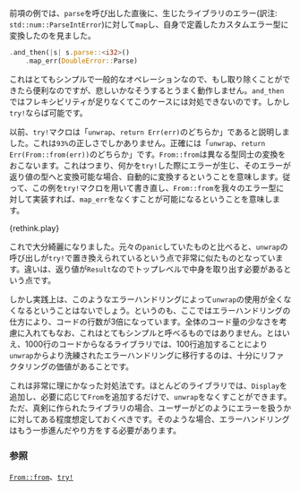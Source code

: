 <!-- If you will notice from the previous example, when we call `parse`, the immediate reaction
is to `map` the error from a library error into our new custom error type. -->
前項の例では、`parse`を呼び出した直後に、生じたライブラリのエラー(訳注: `std::num::ParseIntError`)に対して`map`し、自身で定義したカスタムエラー型に変換したのを見ました。

```rust
.and_then(|s| s.parse::<i32>()
    .map_err(DoubleError::Parse)
```

<!-- This is a very simple and also common operation so it would be convenient if eliding it
would work but alas, it does not. `and_then` is not sufficiently flexible that it can handle
this; `try!` is though. -->
これはとてもシンプルで一般的なオペレーションなので、もし取り除くことができたら便利なのですが、悲しいかなそうするとうまく動作しません。`and_then`ではフレキシビリティが足りなくてこのケースには対処できないのです。しかし`try!`ならば可能です。

<!-- `try!` has previously been explained as either `unwrap` or `return Err(err)` which is only
`93%` correct. It actually means `unwrap` or `return Err(From::from(err))`. Since `From::from`
is a conversion utility between different types, this means if you `try!` something where the
error is convertible to the return type, it will convert automatically. This means, if we
rewrite this example with `try!` when `From::from` is implemented for our error type,
the `map_err` will go away: -->
以前、`try!`マクロは「`unwrap`、`return Err(err)`のどちらか」であると説明しました。これは`93%`の正しさでしかありません。正確には「`unwrap`、`return Err(From::from(err))`のどちらか」です。`From::from`は異なる型同士の変換をおこないます。これはつまり、何かを`try!`した際にエラーが生じ、そのエラーが返り値の型へと変換可能な場合、自動的に変換するということを意味します。従って、この例を`try!`マクロを用いて書き直し、`From::from`を我々のエラー型に対して実装すれば、`map_err`をなくすことが可能になるということを意味します。

{rethink.play}

<!-- This is actually fairly clean now. If you compare it with the original `panic`, it is very similar
to replacing the `unwrap` calls with `try!` except that the return types are `Result` and so
they must be destructured at the top level. -->
これで大分綺麗になりました。元々の`panic`していたものと比べると、`unwrap`の呼び出しが`try!`で置き換えられているという点で非常に似たものとなっています。違いは、返り値が`Result`なのでトップレベルで中身を取り出す必要があるという点です。

<!-- However, do not expect error handling of this sort to replace all usage of `unwrap` in
practice. Error handling of this sort tripled our code line count and cannot really be
called simple even if this is heavily biased by the small code size. Indeed, moving a 1000 line
library from `unwrap` to more proper error handling might be feasible in an additional
100 lines of code though the necessary refractoring definitely would not be trivial. -->
しかし実践上は、このようなエラーハンドリングによって`unwrap`の使用が全くなくなるということはないでしょう。というのも、ここではエラーハンドリングの仕方により、コードの行数が3倍になっています。全体のコード量の少なさを考慮に入れてもなお、これはとてもシンプルと呼べるものではありません。とはいえ、1000行のコードからなるライブラリでは、100行追加することにより`unwrap`からより洗練されたエラーハンドリングに移行するのは、十分にリファクタリングの価値があることです。

<!-- This is a very reasonable place to be. Many libraries might get away with only
implementing `Display` and then adding `From` on an as needed basis. A serious library
though will have users with certain expections about how it should implement error handling.
In those cases, the error handling will need to be taken one step further. -->
これは非常に理にかなった対処法です。ほとんどのライブラリでは、`Display`を追加し、必要に応じて`From`を追加するだけで、`unwrap`をなくすことができます。ただ、真剣に作られたライブラリの場合、ユーザーがどのようにエラーを扱うかに対してある程度想定しておくべきです。そのような場合、エラーハンドリングはもう一歩進んだやり方をする必要があります。

<!--
### See also:
-->
### 参照

[`From::from`][from]、[`try!`][try]

[from]: http://doc.rust-lang.org/std/convert/trait.From.html
[try]: http://doc.rust-lang.org/std/macro.try!.html
